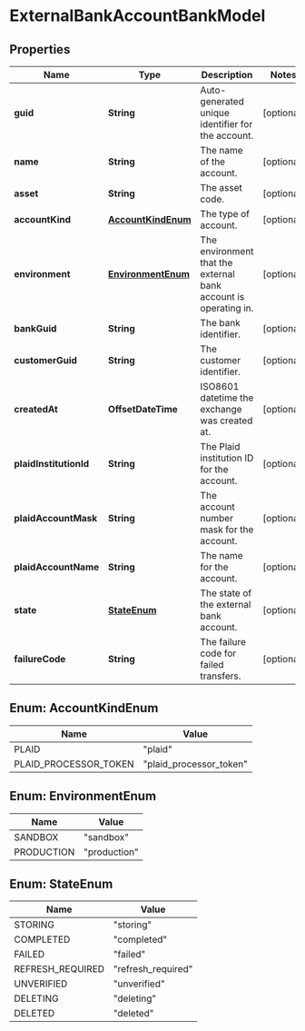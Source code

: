 

# ExternalBankAccountBankModel


## Properties

| Name | Type | Description | Notes |
|------------ | ------------- | ------------- | -------------|
|**guid** | **String** | Auto-generated unique identifier for the account. |  [optional] |
|**name** | **String** | The name of the account. |  [optional] |
|**asset** | **String** | The asset code. |  [optional] |
|**accountKind** | [**AccountKindEnum**](#AccountKindEnum) | The type of account. |  [optional] |
|**environment** | [**EnvironmentEnum**](#EnvironmentEnum) | The environment that the external bank account is operating in. |  [optional] |
|**bankGuid** | **String** | The bank identifier. |  [optional] |
|**customerGuid** | **String** | The customer identifier. |  [optional] |
|**createdAt** | **OffsetDateTime** | ISO8601 datetime the exchange was created at. |  [optional] |
|**plaidInstitutionId** | **String** | The Plaid institution ID for the account. |  [optional] |
|**plaidAccountMask** | **String** | The account number mask for the account. |  [optional] |
|**plaidAccountName** | **String** | The name for the account. |  [optional] |
|**state** | [**StateEnum**](#StateEnum) | The state of the external bank account. |  [optional] |
|**failureCode** | **String** | The failure code for failed transfers. |  [optional] |



## Enum: AccountKindEnum

| Name | Value |
|---- | -----|
| PLAID | &quot;plaid&quot; |
| PLAID_PROCESSOR_TOKEN | &quot;plaid_processor_token&quot; |



## Enum: EnvironmentEnum

| Name | Value |
|---- | -----|
| SANDBOX | &quot;sandbox&quot; |
| PRODUCTION | &quot;production&quot; |



## Enum: StateEnum

| Name | Value |
|---- | -----|
| STORING | &quot;storing&quot; |
| COMPLETED | &quot;completed&quot; |
| FAILED | &quot;failed&quot; |
| REFRESH_REQUIRED | &quot;refresh_required&quot; |
| UNVERIFIED | &quot;unverified&quot; |
| DELETING | &quot;deleting&quot; |
| DELETED | &quot;deleted&quot; |



